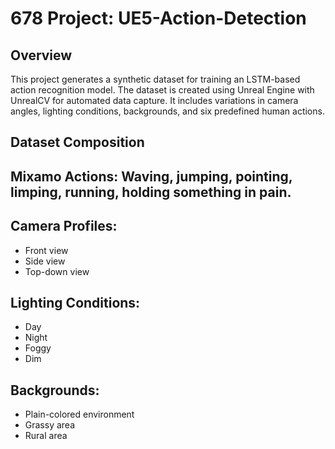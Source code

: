 # 678 Project: UE5-Action-Detection

## Overview
This project generates a synthetic dataset for training an LSTM-based action recognition model. The dataset is created using Unreal Engine with UnrealCV for automated data capture. It includes variations in camera angles, lighting conditions, backgrounds, and six predefined human actions.

## Dataset Composition
## Mixamo Actions: Waving, jumping, pointing, limping, running, holding something in pain.
## Camera Profiles:
- Front view
- Side view
- Top-down view
## Lighting Conditions:
- Day
- Night
- Foggy
- Dim
## Backgrounds:
- Plain-colored environment
- Grassy area
- Rural area
